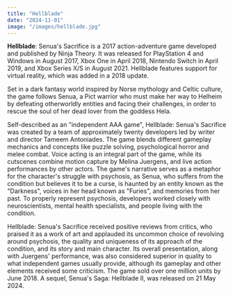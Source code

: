 ```yaml
---
title: "Hellblade"
date: "2024-11-01"
image: "/images/hellblade.jpg"
---
```


**Hellblade**: Senua's Sacrifice is a 2017 action-adventure game developed and published by Ninja Theory. It was released for PlayStation 4 and Windows in August 2017, Xbox One in April 2018, Nintendo Switch in April 2019, and Xbox Series X/S in August 2021. Hellblade features support for virtual reality, which was added in a 2018 update.

Set in a dark fantasy world inspired by Norse mythology and Celtic culture, the game follows Senua, a Pict warrior who must make her way to Helheim by defeating otherworldly entities and facing their challenges, in order to rescue the soul of her dead lover from the goddess Hela.

Self-described as an "independent AAA game", Hellblade: Senua's Sacrifice was created by a team of approximately twenty developers led by writer and director Tameem Antoniades. The game blends different gameplay mechanics and concepts like puzzle solving, psychological horror and melee combat. Voice acting is an integral part of the game, while its cutscenes combine motion capture by Melina Juergens, and live action performances by other actors. The game's narrative serves as a metaphor for the character's struggle with psychosis, as Senua, who suffers from the condition but believes it to be a curse, is haunted by an entity known as the "Darkness", voices in her head known as "Furies", and memories from her past. To properly represent psychosis, developers worked closely with neuroscientists, mental health specialists, and people living with the condition.

Hellblade: Senua's Sacrifice received positive reviews from critics, who praised it as a work of art and applauded its uncommon choice of revolving around psychosis, the quality and uniqueness of its approach of the condition, and its story and main character. Its overall presentation, along with Juergens' performance, was also considered superior in quality to what independent games usually provide, although its gameplay and other elements received some criticism. The game sold over one million units by June 2018. A sequel, Senua's Saga: Hellblade II, was released on 21 May 2024.

